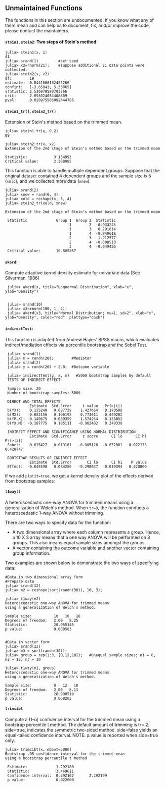## Unmaintained Functions

The functions in this section are undocumented. If you know what any of them mean and can help us to document, fix, and/or improve the code, please contact the maintainers.


#### `stein1`, `stein2`: Two steps of Stein's method

    julia> stein1(x, 1)
    41
    julia> srand(1)         #set seed
    julia> x2=rnorm(21);    #suppose additional 21 data points were collected.
    julia> stein2(x, x2)
    df:        19
    estimate:  0.8441066102423266
    confint:   [-3.65043, 5.33865]
    statistic: 2.516970580783766
    crit:      2.093024054408309
    pval:      0.020975586092444765

#### `stein1_tr()`, `stein2_tr()`
Extension of Stein's method based on the trimmed mean.

    julia> stein1_tr(x, 0.2)
    89

    julia> stein2_tr(x, x2)
    Extension of the 2nd stage of Stein's method based on the trimmed mean

    Statistic:            3.154993
    Critical value:       2.200985


This function is able to handle multiple dependent groups. Suppose that the original dataset contained 4 dependent groups and the sample size is 5 (`xold`), and we collected more data (`xnew`).

    julia> srand(2)
    julia> xnew = rand(6, 4)
    julia> xold = reshape(x, 5, 4)
    julia> stein2_tr(xold, xnew)

    Extension of the 2nd stage of Stein's method based on the trimmed mean

     Statistic             Group 1  Group 2  Statistic
                                 1        2  -0.933245
                                 1        3   0.291014
                                 1        4  -0.949618
                                 2        3   1.212577
                                 2        4  -0.608510
                                 3        4  -0.649426
     Critical value:       10.885867

 #### `akerd`:
 Compute adaptive kernel density estimate for univariate data (See Silverman, 1986)

     julia> akerd(x, title="Lognormal Distribution", xlab="x", ylab="Density")


     julia> srand(10)
     julia> x3=rnorm(100, 1, 2);
     julia> akerd(x3, title="Normal Distribution; mu=1, sd=2", xlab="x", ylab="Density", color="red", plottype="dash")



 #### `indirectTest`:
 This function is adapted from Andrew Hayes' SPSS macro, which evaluates indirect/mediation effects via percentile bootstrap and the Sobel Test.

     julia> srand(1)
     julia> m = randn(20);        #Mediator
     julia> srand(2)
     julia> y = randn(20) + 2.0;  #Outcome variable

     julia> indirectTest(y, x, m)   #5000 bootstrap samples by default
     TESTS OF INDIRECT EFFECT

     Sample size: 20
     Number of bootstrap samples: 5000

     DIRECT AND TOTAL EFFECTS
               Estimate  Std.Error     t value   Pr(>|t|)
     b(YX):    0.125248   0.087729    1.427664   0.170508
     b(MX):    0.082156   0.106198    0.773611   0.449202
     b(YM.X):  0.140675   0.089359    1.574264   0.133852
     b(YX.M): -0.187775   0.195111   -0.962402   0.349338

     INDIRECT EFFECT AND SIGNIFICANCE USING NORMAL DISTRIBUTION
               Estimate  Std.Error     z score      CI lo      CI hi  Pr(>|z|)
     Sobel:   -0.015427   0.019161   -0.805126  -0.052981   0.022128  0.420747

     BOOTSTRAP RESULTS OF INDIRECT EFFECT
               Estimate  Std.Error       CI lo      CI hi    P value
     Effect:  -0.048598   0.084280   -0.298647   0.019394   0.420800

if we add `plotit=true`, we get a kernel density plot of the effects derived from bootstrap samples:

#### `t1way()`
A heteroscedastic one-way ANOVA for trimmed means using a generalization of Welch's method. When `tr=0`, the function conducts a heteroscedastic 1-way ANOVA without trimming.

There are two ways to specify data for the function:
* A two dimensional array where each column represents a group. Hence, a 10 X 3 array means that a one way ANOVA will be performed on 3 groups. This also means equal sample sizes amongst the groups.
* A vector containing the outcome variable and another vector containing group information.

Two examples are shown below to demonstrate the two ways of specifying data:

    #Data in two dimensional array form
    #Prepare data
    julia> srand(12)
    julia> m2 = reshape(sort(randn(30)), 10, 3);

    julia> t1way(m2)
    Heteroscedastic one-way ANOVA for trimmed means
    using a generalization of Welch's method.

    Sample size:          10   10   10
    Degrees of freedom:   2.00   8.25
    Statistic:            20.955146
    p value:              0.000583


    #Data in vector form
    julia> srand(12)
    julia> m3 = sort(randn(30));
    julia> group = rep(1:3, [8,12,10]);   #Unequal sample sizes: n1 = 8, n2 = 12, n3 = 10

    julia> t1way(m3, group)
    Heteroscedastic one-way ANOVA for trimmed means
    using a generalization of Welch's method.

    Sample size:          8   12   10
    Degrees of freedom:   2.00   8.11
    Statistic:            28.990510
    p value:              0.000202


#### `trimcibt`
Compute a (1-α) confidence interval for the trimmed mean using a bootstrap percentile t method. The default amount of trimming is tr=.2. side=true,  indicates the symmetric two-sided method. side=false yields an equal-tailed confidence interval. NOTE: p.value is reported when side=true only.

    julia> trimcibt(x, nboot=5000)
    Bootstrap .95 confidence interval for the trimmed mean
    using a bootstrap percentile t method

     Estimate:             1.292180
     Statistic:            3.469611
     Confidence interval:  0.292162       2.292199
     p value:              0.022600
